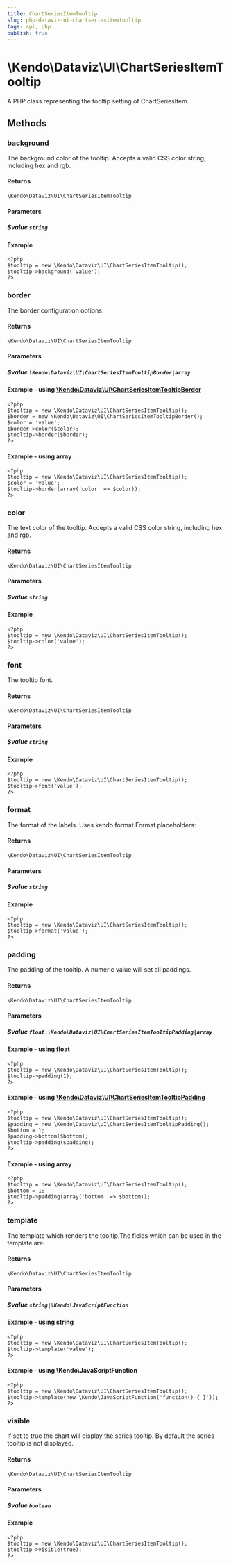 ```yaml
---
title: ChartSeriesItemTooltip
slug: php-dataviz-ui-chartseriesitemtooltip
tags: api, php
publish: true
---
```


# \Kendo\Dataviz\UI\ChartSeriesItemTooltip

A PHP class representing the tooltip setting of ChartSeriesItem.


## Methods

### background
The background color of the tooltip. Accepts a valid CSS color string, including hex and rgb.

#### Returns
`\Kendo\Dataviz\UI\ChartSeriesItemTooltip`

#### Parameters

##### $value `string`



#### Example 
    <?php
    $tooltip = new \Kendo\Dataviz\UI\ChartSeriesItemTooltip();
    $tooltip->background('value');
    ?>

### border

The border configuration options.

#### Returns
`\Kendo\Dataviz\UI\ChartSeriesItemTooltip`

#### Parameters

##### $value `\Kendo\Dataviz\UI\ChartSeriesItemTooltipBorder|array`


#### Example - using [\Kendo\Dataviz\UI\ChartSeriesItemTooltipBorder](/api/wrappers/php/Kendo/Dataviz/UI/ChartSeriesItemTooltipBorder)
    <?php
    $tooltip = new \Kendo\Dataviz\UI\ChartSeriesItemTooltip();
    $border = new \Kendo\Dataviz\UI\ChartSeriesItemTooltipBorder();
    $color = 'value';
    $border->color($color);
    $tooltip->border($border);
    ?>

#### Example - using array

    <?php
    $tooltip = new \Kendo\Dataviz\UI\ChartSeriesItemTooltip();
    $color = 'value';
    $tooltip->border(array('color' => $color));
    ?>

### color
The text color of the tooltip. Accepts a valid CSS color string, including hex and rgb.

#### Returns
`\Kendo\Dataviz\UI\ChartSeriesItemTooltip`

#### Parameters

##### $value `string`



#### Example 
    <?php
    $tooltip = new \Kendo\Dataviz\UI\ChartSeriesItemTooltip();
    $tooltip->color('value');
    ?>

### font
The tooltip font.

#### Returns
`\Kendo\Dataviz\UI\ChartSeriesItemTooltip`

#### Parameters

##### $value `string`



#### Example 
    <?php
    $tooltip = new \Kendo\Dataviz\UI\ChartSeriesItemTooltip();
    $tooltip->font('value');
    ?>

### format
The format of the labels. Uses kendo.format.Format placeholders:

#### Returns
`\Kendo\Dataviz\UI\ChartSeriesItemTooltip`

#### Parameters

##### $value `string`



#### Example 
    <?php
    $tooltip = new \Kendo\Dataviz\UI\ChartSeriesItemTooltip();
    $tooltip->format('value');
    ?>

### padding

The padding of the tooltip. A numeric value will set all paddings.

#### Returns
`\Kendo\Dataviz\UI\ChartSeriesItemTooltip`

#### Parameters

##### $value `float|\Kendo\Dataviz\UI\ChartSeriesItemTooltipPadding|array`




#### Example  - using float
    <?php
    $tooltip = new \Kendo\Dataviz\UI\ChartSeriesItemTooltip();
    $tooltip->padding(1);
    ?>


#### Example - using [\Kendo\Dataviz\UI\ChartSeriesItemTooltipPadding](/api/wrappers/php/Kendo/Dataviz/UI/ChartSeriesItemTooltipPadding)
    <?php
    $tooltip = new \Kendo\Dataviz\UI\ChartSeriesItemTooltip();
    $padding = new \Kendo\Dataviz\UI\ChartSeriesItemTooltipPadding();
    $bottom = 1;
    $padding->bottom($bottom);
    $tooltip->padding($padding);
    ?>

#### Example - using array

    <?php
    $tooltip = new \Kendo\Dataviz\UI\ChartSeriesItemTooltip();
    $bottom = 1;
    $tooltip->padding(array('bottom' => $bottom));
    ?>

### template
The template which renders the tooltip.The fields which can be used in the template are:

#### Returns
`\Kendo\Dataviz\UI\ChartSeriesItemTooltip`

#### Parameters

##### $value `string|\Kendo\JavaScriptFunction`



#### Example  - using string
    <?php
    $tooltip = new \Kendo\Dataviz\UI\ChartSeriesItemTooltip();
    $tooltip->template('value');
    ?>

#### Example  - using \Kendo\JavaScriptFunction
    <?php
    $tooltip = new \Kendo\Dataviz\UI\ChartSeriesItemTooltip();
    $tooltip->template(new \Kendo\JavaScriptFunction('function() { }'));
    ?>

### visible
If set to true the chart will display the series tooltip. By default the series tooltip is not displayed.

#### Returns
`\Kendo\Dataviz\UI\ChartSeriesItemTooltip`

#### Parameters

##### $value `boolean`



#### Example 
    <?php
    $tooltip = new \Kendo\Dataviz\UI\ChartSeriesItemTooltip();
    $tooltip->visible(true);
    ?>

